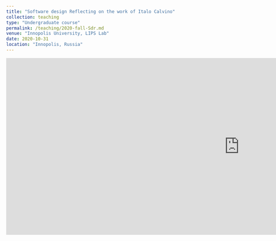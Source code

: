 ```yaml
---
title: "Software design Reflecting on the work of Italo Calvino"
collection: teaching
type: "Undergraduate course"
permalink: /teaching/2020-fall-Sdr.md
venue: "Innopolis University, LIPS Lab"
date: 2020-10-31
location: "Innopolis, Russia"
---
```


<iframe width="1264" height="480" src="https://www.youtube.com/embed/rAeRroZRE2Y" title="YouTube video player" frameborder="0" allow="accelerometer; autoplay; clipboard-write; encrypted-media; gyroscope; picture-in-picture" allowfullscreen></iframe>
